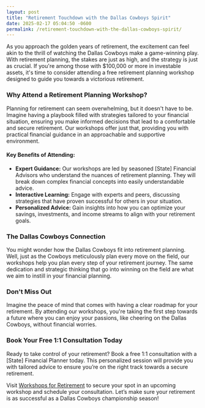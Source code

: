 ```yaml
---
layout: post
title: "Retirement Touchdown with the Dallas Cowboys Spirit"
date: 2025-02-17 05:04:50 -0600
permalink: /retirement-touchdown-with-the-dallas-cowboys-spirit/
---
```



As you approach the golden years of retirement, the excitement can feel akin to the thrill of watching the Dallas Cowboys make a game-winning play. With retirement planning, the stakes are just as high, and the strategy is just as crucial. If you're among those with $100,000 or more in investable assets, it's time to consider attending a free retirement planning workshop designed to guide you towards a victorious retirement.

### Why Attend a Retirement Planning Workshop?

Planning for retirement can seem overwhelming, but it doesn't have to be. Imagine having a playbook filled with strategies tailored to your financial situation, ensuring you make informed decisions that lead to a comfortable and secure retirement. Our workshops offer just that, providing you with practical financial guidance in an approachable and supportive environment.

#### Key Benefits of Attending:

- **Expert Guidance:** Our workshops are led by seasoned [State] Financial Advisors who understand the nuances of retirement planning. They will break down complex financial concepts into easily understandable advice.
- **Interactive Learning:** Engage with experts and peers, discussing strategies that have proven successful for others in your situation.
- **Personalized Advice:** Gain insights into how you can optimize your savings, investments, and income streams to align with your retirement goals.

### The Dallas Cowboys Connection

You might wonder how the Dallas Cowboys fit into retirement planning. Well, just as the Cowboys meticulously plan every move on the field, our workshops help you plan every step of your retirement journey. The same dedication and strategic thinking that go into winning on the field are what we aim to instill in your financial planning.

### Don't Miss Out

Imagine the peace of mind that comes with having a clear roadmap for your retirement. By attending our workshops, you're taking the first step towards a future where you can enjoy your passions, like cheering on the Dallas Cowboys, without financial worries.

### Book Your Free 1:1 Consultation Today

Ready to take control of your retirement? Book a free 1:1 consultation with a [State] Financial Planner today. This personalized session will provide you with tailored advice to ensure you’re on the right track towards a secure retirement. 

Visit [Workshops for Retirement](https://workshopsforretirement.com) to secure your spot in an upcoming workshop and schedule your consultation. Let’s make sure your retirement is as successful as a Dallas Cowboys championship season!